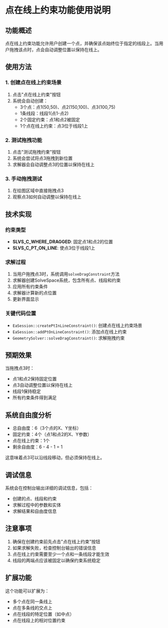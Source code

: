 # 点在线上约束功能使用说明

## 功能概述

点在线上约束功能允许用户创建一个点，并确保该点始终位于指定的线段上。当用户拖拽该点时，点会自动调整位置以保持在线上。

## 使用方法

### 1. 创建点在线上约束场景

1. 点击"点在线上约束"按钮
2. 系统会自动创建：
   - 3个点：点1(50,50)、点2(150,100)、点3(100,75)
   - 1条线段：线段1(点1-点2)
   - 2个固定约束：点1和点2被固定
   - 1个点在线上约束：点3位于线段1上

### 2. 测试拖拽功能

1. 点击"测试拖拽约束"按钮
2. 系统会尝试将点3拖拽到新位置
3. 求解器会自动调整点3的位置以保持在线上

### 3. 手动拖拽测试

1. 在绘图区域中直接拖拽点3
2. 观察点3如何自动调整以保持在线上

## 技术实现

### 约束类型

- **SLVS_C_WHERE_DRAGGED**: 固定点1和点2的位置
- **SLVS_C_PT_ON_LINE**: 使点3位于线段1上

### 求解过程

1. 当用户拖拽点3时，系统调用`solveDragConstraint`方法
2. 求解器创建SolveSpace系统，包含所有点、线段和约束
3. 应用所有约束条件
4. 求解器计算新的点位置
5. 更新界面显示

### 关键代码位置

- `EaSession::createPtInLineConstraint()`: 创建点在线上约束场景
- `EaSession::addPtOnLineConstraint()`: 添加点在线上约束
- `GeometrySolver::solveDragConstraint()`: 求解拖拽约束

## 预期效果

当拖拽点3时：
- 点1和点2保持固定位置
- 点3自动调整位置以保持在线上
- 线段1保持稳定
- 所有约束条件得到满足

## 系统自由度分析

- 总自由度：6（3个点的X、Y坐标）
- 固定约束：4个（点1和点2的X、Y参数）
- 点在线上约束：1个
- 剩余自由度：6 - 4 - 1 = 1

这意味着点3可以沿线段移动，但必须保持在线上。

## 调试信息

系统会在控制台输出详细的调试信息，包括：
- 创建的点、线段和约束
- 求解过程中的参数和实体
- 求解结果和自由度信息

## 注意事项

1. 确保在创建约束前先点击"点在线上约束"按钮
2. 如果求解失败，检查控制台输出的错误信息
3. 点在线上约束需要至少一个点和一条线段才能生效
4. 线段的两端点应该被固定以确保约束系统稳定

## 扩展功能

这个功能可以扩展为：
- 多个点在同一条线上
- 点在多条线的交点上
- 点在线段的特定位置（如中点）
- 点在线段上的相对位置约束

